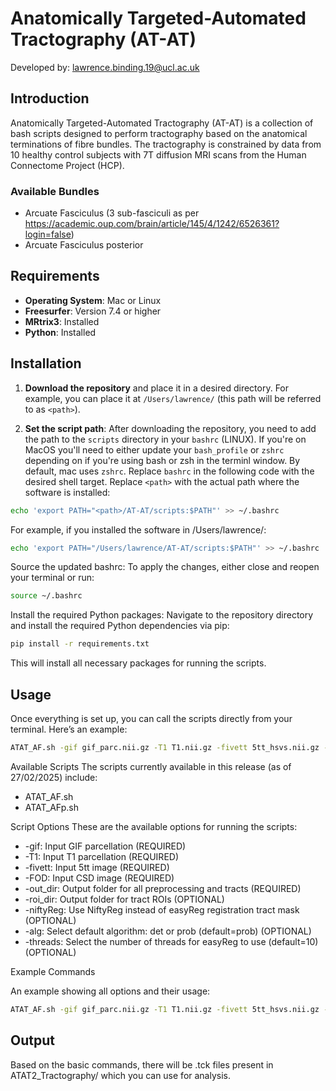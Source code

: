 # Anatomically Targeted-Automated Tractography (AT-AT)

Developed by: [lawrence.binding.19@ucl.ac.uk](mailto:lawrence.binding.19@ucl.ac.uk)

## Introduction

Anatomically Targeted-Automated Tractography (AT-AT) is a collection of bash scripts designed to perform tractography based on the anatomical terminations of fibre bundles. The tractography is constrained by data from 10 healthy control subjects with 7T diffusion MRI scans from the Human Connectome Project (HCP). 

### Available Bundles
- Arcuate Fasciculus (3 sub-fasciculi as per https://academic.oup.com/brain/article/145/4/1242/6526361?login=false)
- Arcuate Fasciculus posterior 

## Requirements

- **Operating System**: Mac or Linux
- **Freesurfer**: Version 7.4 or higher
- **MRtrix3**: Installed
- **Python**: Installed

## Installation

1. **Download the repository** and place it in a desired directory. For example, you can place it at `/Users/lawrence/` (this path will be referred to as `<path>`).

2. **Set the script path**: 
   After downloading the repository, you need to add the path to the `scripts` directory in your `bashrc` (LINUX). If you're on MacOS you'll need to either update your `bash_profile` or `zshrc` depending on if you're using bash or zsh in the terminl window. By default, mac uses `zshrc`. Replace `bashrc` in the following code with the desired shell target. Replace `<path>` with the actual path where the software is installed:

```bash
echo 'export PATH="<path>/AT-AT/scripts:$PATH"' >> ~/.bashrc
```
For example, if you installed the software in /Users/lawrence/:
```bash
echo 'export PATH="/Users/lawrence/AT-AT/scripts:$PATH"' >> ~/.bashrc
```

Source the updated bashrc:
To apply the changes, either close and reopen your terminal or run:

```bash
source ~/.bashrc
```

Install the required Python packages:
Navigate to the repository directory and install the required Python dependencies via pip:

```bash
pip install -r requirements.txt
```

This will install all necessary packages for running the scripts.

## Usage
Once everything is set up, you can call the scripts directly from your terminal. Here’s an example:

```bash
ATAT_AF.sh -gif gif_parc.nii.gz -T1 T1.nii.gz -fivett 5tt_hsvs.nii.gz -FOD wm.mif -out_dir ATAT2_Tractography/
```

Available Scripts
The scripts currently available in this release (as of 27/02/2025) include:
- ATAT_AF.sh
- ATAT_AFp.sh

Script Options
These are the available options for running the scripts:

- -gif: Input GIF parcellation (REQUIRED)
- -T1: Input T1 parcellation (REQUIRED)
- -fivett: Input 5tt image (REQUIRED)
- -FOD: Input CSD image (REQUIRED)
- -out_dir: Output folder for all preprocessing and tracts (REQUIRED)
- -roi_dir: Output folder for tract ROIs (OPTIONAL)
- -niftyReg: Use NiftyReg instead of easyReg registration tract mask (OPTIONAL)
- -alg: Select default algorithm: det or prob (default=prob) (OPTIONAL)
- -threads: Select the number of threads for easyReg to use (default=10) (OPTIONAL)

Example Commands

An example showing all options and their usage:

```bash
ATAT_AF.sh -gif gif_parc.nii.gz -T1 T1.nii.gz -fivett 5tt_hsvs.nii.gz -FOD wm.mif -out_dir ATAT2_Tractography/ -roi_dir ATAT2_Tractography/roi/ -niftyReg -alg det -threads 15
```

## Output
Based on the basic commands, there will be .tck files present in ATAT2_Tractography/ which you can use for analysis.


